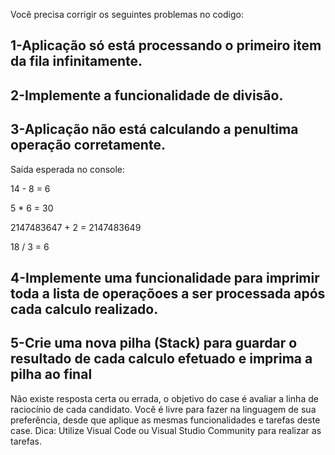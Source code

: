 Você precisa corrigir os seguintes problemas no codigo:

## 1-Aplicação só está processando o primeiro item da fila infinitamente.

## 2-Implemente a funcionalidade de divisão.

## 3-Aplicação não está calculando a penultima operação corretamente.

Saída esperada no console:

   14 - 8 = 6

   5 * 6 = 30

   2147483647 + 2 = 2147483649

   18 / 3 = 6
## 4-Implemente uma funcionalidade para imprimir toda a lista de operaçõoes a ser processada após cada calculo realizado.

## 5-Crie uma nova pilha (Stack) para guardar o resultado de cada calculo efetuado e imprima a pilha ao final

Não existe resposta certa ou errada, o objetivo do case é avaliar a linha de raciocínio de cada candidato. Você é livre para fazer na linguagem de sua preferência, desde que aplique as mesmas funcionalidades e tarefas deste case. Dica: Utilize Visual Code ou Visual Studio Community para realizar as tarefas.

